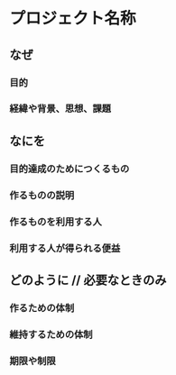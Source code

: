 # プロジェクト名称

## なぜ

### 目的

### 経緯や背景、思想、課題

## なにを

### 目的達成のためにつくるもの

### 作るものの説明

### 作るものを利用する人

### 利用する人が得られる便益

## どのように // 必要なときのみ

### 作るための体制

### 維持するための体制

### 期限や制限

